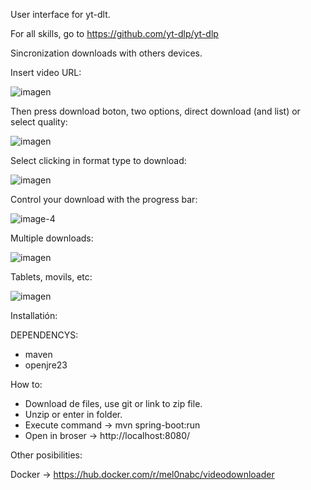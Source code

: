 User interface for yt-dlt. 

For all skills, go to https://github.com/yt-dlp/yt-dlp

Sincronization downloads with others devices.

Insert video URL:

![imagen](https://github.com/user-attachments/assets/1ec29a3e-a8ae-401c-8035-fa485368714f)





Then press download boton, two options, direct download (and list) or select quality:


![imagen](https://github.com/user-attachments/assets/45cb8e63-535c-455f-a03e-d73d5d0b3339)



Select clicking in format type to download:

![imagen](https://github.com/user-attachments/assets/3e4f0bc9-7800-4163-a100-be5d8126982e)



Control your download with the progress bar:


![image-4](https://github.com/user-attachments/assets/d797afcc-4fb0-4777-8456-8ed75ee85e81)


Multiple downloads:


![imagen](https://github.com/user-attachments/assets/7a825a1f-e361-42ab-afd5-2a2edc1d6915)




Tablets, movils, etc:


![imagen](https://github.com/user-attachments/assets/2fdddc79-f802-4135-bab8-0132dc663126)



Installatión:

DEPENDENCYS:

- maven
- openjre23

How to:

- Download de files, use git or link to zip file.
- Unzip or enter in folder.
- Execute command -> mvn spring-boot:run
- Open in broser -> http://localhost:8080/

Other posibilities:

Docker -> https://hub.docker.com/r/mel0nabc/videodownloader
